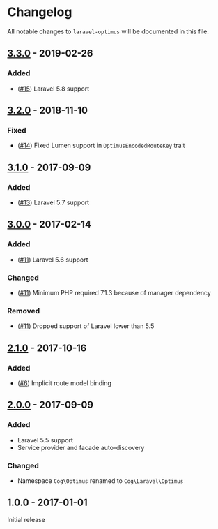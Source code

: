 # Changelog

All notable changes to `laravel-optimus` will be documented in this file.

## [3.3.0] - 2019-02-26

### Added

- ([#15](https://github.com/cybercog/laravel-optimus/pull/15)) Laravel 5.8 support

## [3.2.0] - 2018-11-10

### Fixed

- ([#14](https://github.com/cybercog/laravel-optimus/pull/14)) Fixed Lumen support in `OptimusEncodedRouteKey` trait

## [3.1.0] - 2017-09-09

### Added

- ([#13](https://github.com/cybercog/laravel-optimus/pull/13)) Laravel 5.7 support

## [3.0.0] - 2017-02-14

### Added

- ([#11](https://github.com/cybercog/laravel-optimus/pull/11)) Laravel 5.6 support

### Changed

- ([#11](https://github.com/cybercog/laravel-optimus/pull/11)) Minimum PHP required 7.1.3 because of manager dependency

### Removed

- ([#11](https://github.com/cybercog/laravel-optimus/pull/11)) Dropped support of Laravel lower than 5.5

## [2.1.0] - 2017-10-16

### Added

- ([#6](https://github.com/cybercog/laravel-optimus/pull/6)) Implicit route model binding

## [2.0.0] - 2017-09-09

### Added

- Laravel 5.5 support
- Service provider and facade auto-discovery

### Changed

- Namespace `Cog\Optimus` renamed to `Cog\Laravel\Optimus`

## 1.0.0 - 2017-01-01

Initial release

[3.3.0]: https://github.com/cybercog/laravel-optimus/compare/3.2.0...v3.3.0
[3.2.0]: https://github.com/cybercog/laravel-optimus/compare/3.1.0...3.2.0
[3.1.0]: https://github.com/cybercog/laravel-optimus/compare/3.0.0...3.1.0
[3.0.0]: https://github.com/cybercog/laravel-optimus/compare/2.1.0...3.0.0
[2.1.0]: https://github.com/cybercog/laravel-optimus/compare/2.0.0...2.1.0
[2.0.0]: https://github.com/cybercog/laravel-optimus/compare/1.0.0...2.0.0
